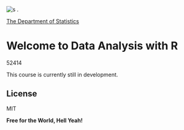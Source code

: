 ![s](http://math.huji.ac.il/~workshop2017/huji2.jpg) . 

[The Department of Statistics](http://new.huji.ac.il/en)

# **Welcome to Data Analysis with R**

52414

This course is currently still in development. 


License
----

MIT


**Free for the World, Hell Yeah!**
